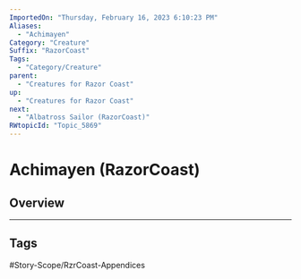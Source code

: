 ```yaml
---
ImportedOn: "Thursday, February 16, 2023 6:10:23 PM"
Aliases:
  - "Achimayen"
Category: "Creature"
Suffix: "RazorCoast"
Tags:
  - "Category/Creature"
parent:
  - "Creatures for Razor Coast"
up:
  - "Creatures for Razor Coast"
next:
  - "Albatross Sailor (RazorCoast)"
RWtopicId: "Topic_5869"
---
```

# Achimayen (RazorCoast)
## Overview

---
## Tags
#Story-Scope/RzrCoast-Appendices

